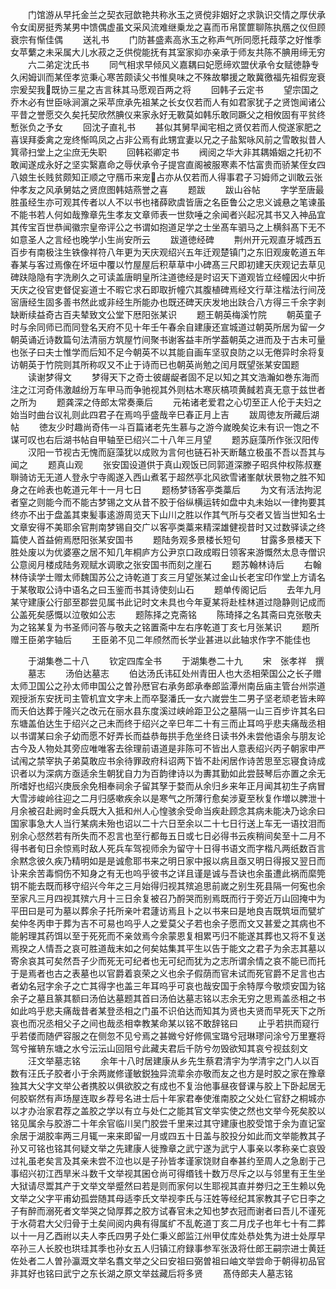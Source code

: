<!-- { "loadSidebar": true } -->
　　门馆游从早托金兰之契衣冠歆艳共称氷玉之贤傥非姻好之求孰识交情之厚伏承令女闺房挺秀某男中馈偶虚虽文采风流难继乗龙之喜而币帛筐篚聊陈执鴈之仪但顾衰宗有惭佳偶
　　送礼书
　　门防甚盛素高氷玉之称声气所同愿托葭莩之好惟季女苹蘩之未采属大儿水菽之乏供傥能抚有其室家抑亦亲承于师友共陈不腆用缔无穷
　　六二弟定沈氏书
　　同气相求早倾风义嘉耦曰妃愿缔欢盟伏承令女赋徳静专久闲姆训而某侄孝览秉心寒苦颇读父书惟臭味之不殊故攀援之敢冀徼福先祖假宠衰宗爰契我既协三星之吉言秣其马愿观百两之将
　　回韩子云定书
　　望宗国之乔木必有世臣咏涧濵之采苹庶承先祖某之长女仅若而人有如君家犹子之贤饱闻诸公平昔之誉愿交久矣托契欣然腆仪来家永好无斁莫如韩乐敢同蹶父之相攸固有平贫终慙张负之予女
　　回沈子直礼书
　　甚似其舅早闻宅相之贤仅若而人傥遂家肥之喜误拜委禽之宠终惭鸣凤之占非公焉有此甥宜妻以兄之子盐絮咏风前之雪敢拟昔人箕帚扫堂上之尘庶无失职
　　回韩崧卿定书
　　阀阅之华大非其耦婚姻之托初不敢闻遂成永好之坚实繄嘉命之辱伏承令子提宫直阁被服寒素不怙富贵而骄某侄女四八娘生长贱贫颇知正顺之守鴈币来宠占亦从仅若而人得事君子习姆师之训敢云张仲孝友之风承舅姑之贤庶图韩姞燕誉之喜
　　题跋
　　跋山谷帖
　　字学至唐最胜虽经生亦可观其传者以人不以书也禇薛欧虞皆唐之名臣鲁公之忠义诚悬之笔谏虽不能书若人何如哉豫章先生孝友文章师表一世欬唾之余闻者兴起况其书又入神品宜其传宝百世恭闻徽宗皇帝评公之书谓如抱道足学之士坐髙车驷马之上横斜髙下无不如意圣人之言经也晚学小生尚安所云
　　跋道徳经碑
　　荆州开元观直牙城西五百步有南极注生铁像祥符八年更为天庆观绍兴五年迁观楚镇门之东旧观废乾道五年春某与客过焉像在坏垣中覆以竹屋屋后积草草中小碑髙三尺即初建天庆观记去草见碑趺隐隐有字洗刷久之可读盖唐眀皇所注道徳经是时诏天下道观皆立经幢因火中折天庆之役官吏督促妄道士不暇它求石即取折幢穴其腹植碑焉经文行草注楷法行间茂宻唐经生固多善书然此或非经生所能办也既还碑天庆发地出趺合八方得三千余字剥缺断续益奇古百夫辇致文公堂下厯阳张某识
　　题王朝英梅溪竹院
　　朝英童子时与余同师已而同登名天府不见十年壬午春余自建康还宣城道过朝英所居为留一夕朝英诵近诗数篇句法清丽方筑屋竹间聚书谢客益丰所学葢朝英之进而及于古未可量也张子曰夫士惟学而后知不足今朝英不以其能自画车坚驭良防之以无倦异时余将复访朝英于竹院则其所称叹又不止于诗而已也朝英尚勉之闰月既望张某安国题
　　读谢梦得文
　　梦得天下之奇士彼龌龊者固不足以知之其文浩瀚如巻东海而注之江河奇伟激越纷万车甲马而争驰视其外则枯木寒灰槁项黄馘若真无意于兹世者之所为
　　题龚深之侍郎太常奏槀后
　　元祐诸老爱君之心切至正人伦于夫妇之始当时曲台议礼则此四君子在焉呜乎盛哉辛巳春正月上吉
　　跋周徳友所藏后湖帖
　　徳友少时趣尚奇伟一斗百篇诸老先生慕与之游今嵗晚矣讫未有识一饱之不谋可叹也右后湖书帖自甲轴至已绍兴二十八年三月望
　　题苏庭藻所作张汉阳传
　　汉阳一节视古无愧而庭藻犹以成败为言何也链石补天断鼇立极虽不吾以吾其与闻之
　　题真山观
　　张安国设道供于真山观饭已同郭道深滕子昭呉仲权陈叔蹇聨骑访无无道人登永宁寺阁遂入西山煮茗于超然亭北风欲雪诸峯献状景物之胜不知身之在岭表也乾道元年十一月七日
　　题杨梦钖客亭类藁后
　　为文有活法拘泥者窒之则能今而不能古梦锡之文从昔不胶于俗纵横运转如盘中丸未始以一律拘要其终亦不出于盘盖其束髪事逺游周览天下山川之胜以作其气所与交者又皆当世知名士文章安得不美耶余官荆南梦锡自交广以客亭类藁来精深雄健视昔时又过数驿读之终篇使人首益俯焉厯阳张某安国书
　　题陆务观多景楼长短句
　　甘露多景楼天下胜处废以为优婆塞之居不知几年桐庐方公尹京口政成暇日领客来游慨然太息寺僧识公意阅月楼成陆务观赋水调歌之张安国书而刻之崖石
　　题苏翰林诗后
　　右翰林侍读学士赠太师魏国苏公之诗乾道丁亥三月望张某过金山长老宝印作堂上方请名于某敬取公诗中语名之曰玉鉴而书其诗使刻山石
　　题单传阁记后
　　去年九月某守建康公行部至郡尝见属书此记时文未具也今年夏某将赴桂林道过隐静则记成而公盖死矣感慨以泣敬如公志
　　题陈择之克斋铭
　　陈琦择之名其斋曰克张敬夫为之铭某复为书圣师问答与敬夫之铭置斋中左右序乾道丁亥七月张某识
　　题所赠王臣弟字轴后
　　王臣弟不见二年颀然而长学业甚进以此轴求作字不能佳也

　　于湖集巻二十八
　　钦定四库全书
　　于湖集巻二十九
　　宋　张孝祥　撰
　　墓志
　　汤伯达墓志
　　伯达汤氏讳矼处州青田人也大丞相荣国公之长子赠太师卫国公之孙太师申国公之曽孙厯官右承务郎承奉郎监潭州南岳庙主管台州崇道观授浙东安抚司主管机宜文字未上而卒娶潘氏一女六嵗尝生二男子坚老顽老皆未晬而夭伯达葬于隆兴之改元在丽水县东度溪过峡岭距卫公之墓隔一山三百步许其名曰东塘盖伯达生于绍兴之己未而终于绍兴之辛巳年二十有三而止耳呜乎悲夫痛哉丞相以书谓某曰余子幼而愿不好弄长而益恭毎拱手危坐终日读书外未尝他语余与朋友论古今及人物处其旁应唯唯客去徐理前语道是非陈可不皆出人意表绍兴丙子朝家申严试闱之禁宰执子弟莫敢应书余待罪政府科诏两下皆不赴闲居作诗苦思至忘寝食诗成识者以为深病方亟适余生朝犹自力为百韵律诗以为夀其勤如此尝鼓琴后亦置之余无所嗜好也绍兴庚辰余免相奉祠余子留其孥于婺而从余归乡来年正月闻其初生子病冒大雪涉峻岭往迎之二月归感嗽疾余以是寒气之所薄行愈矣涉夏至秋复作増以脾泄十月余被召赴阙时金兵既大入抵和州人心惶骇余受命当疾赴顾念其病未能决乃谂余曰国家事急大人当行某病未殆也诏以二十六日至余以二十七日行送上车无一语抆泪而别余心惄然若有所失而不忍言也至行都毎五日或七日必得书云疾稍间矣至十二月不得书者旬日余惊焉时敌人死兵车驾视师余为留守十日得书语文而字楷凡两纸数百言余黙念彼久疾乃精明如是是诚愈耶书来之明日家中报以病且亟又明日得报又翌日而讣来余苦毒恫伤不知身之有无也呜乎彼书之详且谨是诚与吾诀也余虽遭此祸而縻筦钥不能去既而移守绍兴今年之三月始得归视其殡追思前嵗之别生死县隔一何寃也余至家凡三月四视其殡六月十三日余复被召乃酹哭而别焉既而行于旁近万山回掩中为平田曰是可为墓以葬余子托所亲叶君蘧访焉且卜之以书来曰是地良吉既筑垣而甓圹矣仲冬丙申于葬为吉不可易也呜乎人之爱莫父子若也余子愿而文又甚爱之其病也不能躬理其药饵以至于死死而不亲敛焉今余蒙恩复相累丐归不能遂其葬也又将不复送焉揆之人情吾之哀可胜道哉末如之何矣姑集其平生以告于能文之君子为余志其墓以寄余哀其可矣然吾子少而死无可纪者也无可纪而犹为之志所谓余情之哀不能已而托于是焉者也古之表墓也以官爵着哀荣之义也余子假荫而官未试而死官爵不足言也古者幼名冠字余子之亡其得字也盖三年耳呜乎可哀也哉安国于余特厚今敬烦安国为铭余子之墓且篆其额曰汤伯达墓题其首曰汤伯达墓志铭以志余无穷之思焉盖丞相之书如此呜乎悲夫痛哉昔者某登丞相之门虽不识伯达而知其为贤也夫贤而早死天下之所哀也而况丞相父子之间也哉丞相幸教某命某以铭不敢辞铭曰
　　止乎若拱而窥行乎若偻而随俨容服之在侧忽不见兮焉之甚媺兮好修佩宝璐兮冠琳璆问涂兮万里蹇将驾兮摧辀东塘之水兮沄沄山回阻兮此藏夫君后千防兮勿毁欲知其哀兮视兹刻文
　　汪文举墓志铭
　　余年十八时居建康从乡先生蔡君清宇为学清宇之门人以百数有汪氏子胶者小于余两嵗修谨敏鋭独异流辈余亦敬而友之也方是时胶之家在豫章独其大父字文举公者携胶以俱欲胶之有成也不复治他事昼夜督课与胶上下卧起居无何胶崭然有声场屋连取乡荐号名进士后十年家君奉使淮南胶之父处仁官舒之桐城亦以才办治家君荐之盖胶之学以有立与处仁之能其官文举实使之然也文举今死矣胶以铭见属余与胶游二十年余官临川吴门胶尝千里来过其守建康也胶受馆于余为直记室余居于湖胶率两三月辄一来来即留一月或四五十日盖与胶投分如此而文举能教其子孙又可铭也铭其何疑文举之先建康人徙豫章之武宁遂为武宁人事亲以孝称亲亡哀毁过礼虽老矣言及其亲未尝不泣也以是子孙皆孝谨家饶财自奉甚约至周人之急剧于己事绍兴初江西旱米斗数千文举视其囷仓尚可得缗钱十数万尽斥之以与邻里有王生坐大狱请尽鬻其产于文举文举蹙然曰若是则而家何以生耶视其直并劵归之王生赖以免文举之父字平甫幼孤尝随其母适李氏文举视李氏与汪姓等经纪其家教其子它日李之子有醉而溺死者文举哭之恸厚葬之胶方试春官未之知也梦衣冠而谢者曰吾儿不谨死于水荷君大父归骨于土矣间阅内典有得属纩不乱乾道丁亥二月戊子也年七十有二葬以十一月乙酉祔以夫人李氏四男子处仁秉义郎监江州甲仗库处恭处隽为进士处厚早卒孙三人长胶也珙珪其季也孙女五人归镇江府録事参军张汲将仕郎王嗣宗进士黄廷佐处者二人曽孙瀛溉文举名翥文举之父曰安祖曰弼曽祖曰岫文举尝命于朝得初品官非其好也铭曰武宁之东长湖之原文举兹藏后将多贤
　　髙侍郎夫人墓志铭
